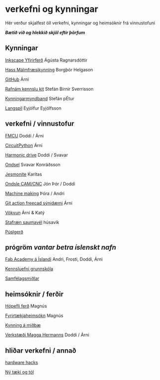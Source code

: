 # verkefni og kynningar

Hér verður skjalfest öll verkefni, kynningar og heimsóknir frá vinnustofuni

**_Bætið við og hlekkið skjöl eftir þörfum_**

## Kynningar

[Inkscape Yfirirferð](inscape_yfirferd.md) Ágústa Ragnarsdóttir

[Hass Málmfræsikynning](haas_malmfraes.md) Borgþór Helgason

[GitHub](gitaction.md) Árni

[Rafnám kennslu kit]() Stefán Birnir Sverrisson

[Kynningarmyndband]() Stefán pÉtur

[Langspil](langspil.md) Eyjólfur Eyjólfsson

## verkefni / vinnustofur

[FMCU](fmcu.md) Doddi / Árni

[CircuitPython](circuitpython.md) Árni

[Harmonic drive](HarmonicDrive.md) Doddi / Svavar

[Ondsel](ondsel.md) Svavar Konráðsson

[Jesmonite](jesmonite.md) Karítas

[Ondsle CAM/CNC]() Jón Þór / Doddi

[Machine making](machinemaking.md) Þóra / Andri

[Git action freecad sýnidæmi](gitaction.md) Árni

[Vökvun](vokvun.md) Árni & Katý

[Stafræn saumavél]() húsavík

[Púslgerð]()

## prógröm *vantar betra íslenskt nafn*

[Fab Academy á Íslandi](fabacademy.md) Andri, Frosti, Doddi, Árni

[Kennsluefni grunnskóla]()

[Samfélagsmiðlar]()


## heimsóknir / ferðir

[Hópefli ferð]() Magnús

[Fyrirtækjaheimsókn](fyrirtaekjaheimsókn.md) Magnús

[Kynning á miðbæ]()

[Verkstæði Magga Hermanns](https://www.tubes.is/category/frettir/a-verkstaedisbordinu/) Doddi / Árni

## hliðar verkefni / annað

[hardware hacks]()

[Ný tæki og  tól](taekiogtol.md)
